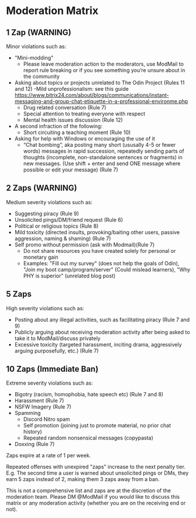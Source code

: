 # Moderation Matrix

## 1 Zap (WARNING) 
Minor violations such as:
- "Mini-modding"
  - Please leave moderation action to the moderators, use ModMail to report rule breaking or if you see something you’re unsure about in the community
- Asking about topics or projects unrelated to The Odin Project (Rules 11 and 12)
-Mild unprofessionalism: see this guide https://www.bitrix24.com/about/blogs/communications/instant-messaging-and-group-chat-etiquette-in-a-professional-environme.php 
  - Drug related conversation (Rule 7)
  - Special attention to treating everyone with respect
  - Mental health issues discussion (Rule 12)
- A second infraction of the following:
  - Short circuiting a teaching moment (Rule 10)
- Asking for help with Windows or encouraging the use of it
  - “Chat bombing”, aka posting many short (ususally 4-5 or fewer words) messages in rapid succession, repeatedly sending parts of thoughts (incomplete, non-standalone sentences or fragments) in new messages. (Use shift + enter and send ONE message where possible or edit your message) (Rule 7)

## 2 Zaps (WARNING)
Medium severity violations such as: 
- Suggesting piracy (Rule 9)
- Unsolicited pings/DM/friend request (Rule 6)
- Political or religious topics (Rule 8)
- Mild toxicity (directed insults, provoking/baiting other users, passive aggression, naming & shaming) (Rule 7)
- Self promo without permission (ask with Modmail)(Rule 7)
  - Do not share resources you have created solely for personal or monetary gain
  - Examples: "Fill out my survey" (does not help the goals of Odin), "Join my boot camp/program/server" (Could mislead learners), "Why PHY is superior" (unrelated blog post)

## 5 Zaps
High severity violations such as: 
- Posting about any illegal activities, such as facilitating piracy (Rule 7 and 9)
- Publicly arguing about receiving moderation activity after being asked to take it to ModMail/discuss privately 
- Excessive toxicity (targeted harassment, inciting drama, aggressively arguing purposefully, etc.) (Rule 7)

## 10 Zaps (Immediate Ban)
Extreme severity violations such as: 
- Bigotry (racism, homophobia, hate speech etc) (Rule 7 and 8)
- Harassment (Rule 7)
- NSFW Imagery (Rule 7)
- Spamming 
  - Discord Nitro spam
  - Self promotion (joining just to promote material, no prior chat history)
  - Repeated random nonsensical messages (copypasta)
- Doxxing (Rule 7)

Zaps expire at a rate of 1 per week. 

Repeated offenses with unexpired "zaps" increase to the next penalty tier. E.g. The second time a user is warned about unsolicited pings or DMs, they earn 5 zaps instead of 2, making them 3 zaps away from a ban.

This is not a comprehensive list and zaps are at the discretion of the moderation team. Please DM @ModMail if you would like to discuss this matrix or any moderation activity (whether you are on the receiving end or not). 


